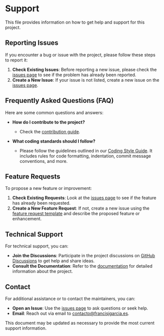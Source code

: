 # Support

This file provides information on how to get help and support for this project.

## Reporting Issues

If you encounter a bug or issue with the project, please follow these steps to report it:

1. **Check Existing Issues**: Before reporting a new issue, please check the [issues page](https://github.com/francisjgarcia/football-calendar/issues) to see if the problem has already been reported.
2. **Create a New Issue**: If your issue is not listed, create a new issue on the [issues page](https://github.com/francisjgarcia/football-calendar/issues/new/choose).

## Frequently Asked Questions (FAQ)

Here are some common questions and answers:

- **How do I contribute to the project?**
  - Check the [contribution guide](CONTRIBUTING.md).

- **What coding standards should I follow?**
  - Please follow the guidelines outlined in our [Coding Style Guide](docs/STYLEGUIDE.md). It includes rules for code formatting, indentation, commit message conventions, and more.

## Feature Requests

To propose a new feature or improvement:

1. **Check Existing Requests**: Look at the [issues page](https://github.com/francisjgarcia/football-calendar/issues) to see if the feature has already been requested.
2. **Create a New Feature Request**: If not, create a new issue using the [feature request template](https://github.com/francisjgarcia/football-calendar/issues/new?&template=1_feature_request.yml) and describe the proposed feature or enhancement.

## Technical Support

For technical support, you can:

- **Join the Discussions**: Participate in the project discussions on [GitHub Discussions](https://github.com/francisjgarcia/football-calendar/discussions) to get help and share ideas.
- **Consult the Documentation**: Refer to the [documentation](README.md) for detailed information about the project.

## Contact

For additional assistance or to contact the maintainers, you can:

- **Open an Issue**: Use the [issues page](https://github.com/francisjgarcia/football-calendar/issues) to ask questions or seek help.
- **Email**: Reach out via email to [contacto@francisjgarcia.es](mailto:contacto@francisjgarcia.es).

This document may be updated as necessary to provide the most current support information.
